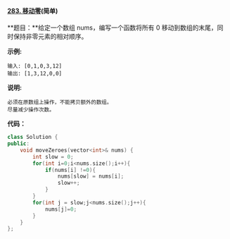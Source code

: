 #### [283. 移动零](https://leetcode-cn.com/problems/move-zeroes/)(简单)

**题目：**给定一个数组 nums，编写一个函数将所有 0 移动到数组的末尾，同时保持非零元素的相对顺序。

**示例:**

```
输入: [0,1,0,3,12]
输出: [1,3,12,0,0]
```

**说明:**

```
必须在原数组上操作，不能拷贝额外的数组。
尽量减少操作次数。
```

**代码：**

```c++
class Solution {
public:
    void moveZeroes(vector<int>& nums) {
        int slow = 0;
        for(int i=0;i<nums.size();i++){
            if(nums[i] !=0){
                nums[slow] = nums[i];
                slow++;
            }
        }
        for(int j = slow;j<nums.size();j++){
            nums[j]=0;
        }
    }
};
```